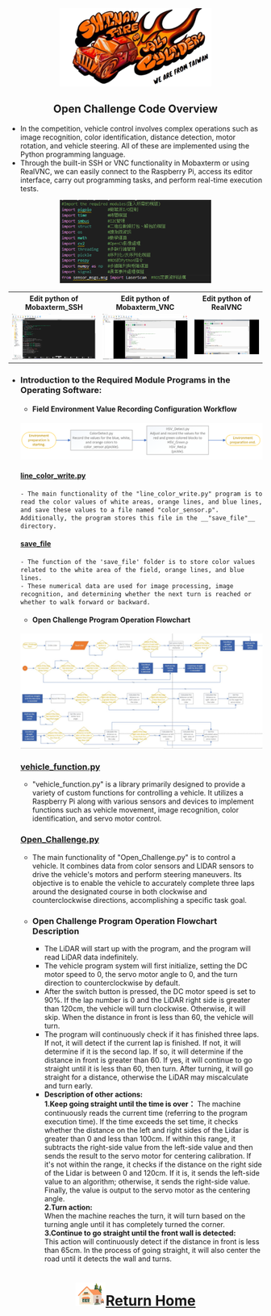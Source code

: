 <div align=center> <img src="../../../other/img/logo.png" width = 300 alt=" logo"> </div>

## <div align="center">Open Challenge Code Overview</div> 
 - In the competition, vehicle control involves complex operations such as image recognition, color identification, distance detection, motor rotation, and vehicle steering. All of these are implemented using the Python programming language.
 - Through the built-in SSH or VNC functionality in Mobaxterm or using RealVNC, we can easily connect to the Raspberry Pi, access its editor interface, carry out programming tasks, and perform real-time execution tests.

<div align="center">
<img src="../img/modles.png" width="300" alt="Mobaxterm_SSH_python">
</div>

 <div align="center">
 <table>
 <tr align="center">
 <th> Edit python of  Mobaxterm_SSH  
 </th>
 <th> Edit python of  Mobaxterm_VNC
 </th>
 <th>Edit python of RealVNC
 </th>
 <tr align="center" > 
 <td><img src="../img/Mobaxterm_SSH_python.png" width="300" alt="Mobaxterm_SSH_python"> </td>
 <td><img src="../img/Mobaxterm_VNC_python.png" width="300" alt="Mobaxterm_VNC_python"> </td>
 <td><img src="../img/realVNC_python.png" width="300" alt="realVNC_python"> </td>
 </tr>
 </tr>
 </table>
 </div>

 - ### Introduction to the Required Module Programs in the Operating Software:
   - #### Field Environment Value Recording Configuration Workflow
    ![Field Environment Value Recording Configuration Workflow](../../System_Platform_Software/img/setup_recode.png)
   
      #### [line_color_write.py](./line_color_write.py)  
       - The main functionality of the "line_color_write.py" program is to read the color values of white areas, orange lines, and blue lines, and save these values to a file named "color_sensor.p". Additionally, the program stores this file in the __"save_file"__ directory.
     
      #### [save_file](./save_file)
       - The function of the 'save_file' folder is to store color values related to the white area of the field, orange lines, and blue lines.  
       - These numerical data are used for image processing, image recognition, and determining whether the next turn is reached or whether to walk forward or backward.
   
    - #### Open Challenge Program Operation Flowchart
     ![flowchart_open](../img/open_challange_img.jpg)
     
     ### [vehicle_function.py](./vehicle_function.py)
     - "vehicle_function.py" is a library primarily designed to provide a variety of custom functions for controlling a vehicle. It utilizes a Raspberry Pi along with various sensors and devices to implement functions such as vehicle movement, image recognition, color identification, and servo motor control.

    ### [Open_Challenge.py](./Open_Challenge.py)
    - The main functionality of "Open_Challenge.py" is to control a vehicle. It combines data from color sensors and LIDAR sensors to drive the vehicle's motors and perform steering maneuvers. Its objective is to enable the vehicle to accurately complete three laps around the designated course in both clockwise and counterclockwise directions, accomplishing a specific task goal.

   - ### Open Challenge Program Operation Flowchart Description
     - The LiDAR will start up with the program, and the program will read LiDAR data indefinitely.  
     - The vehicle program system will first initialize, setting the DC motor speed to 0, the servo motor angle to 0, and the turn direction to counterclockwise by default.  
     - After the switch button is pressed, the DC motor speed is set to 90%. If the lap number is 0 and the LiDAR right side is greater than 120cm, the vehicle will turn clockwise. Otherwise, it will skip. When the distance in front is less than 60, the vehicle will turn.  
     - The program will continuously check if it has finished three laps. If not, it will detect if the current lap is finished. If not, it will determine if it is the second lap. If so, it will determine if the distance in front is greater than 60. If yes, it will continue to go straight until it is less than 60, then turn. After turning, it will go straight for a distance, otherwise the LiDAR may miscalculate and turn early.  
     - __Description of other actions:__         
         __1.Keep going straight until the time is over：__
       The machine continuously reads the current time (referring to the program execution time). If the time exceeds the set time, it checks whether the distance on the left and right sides of the Lidar is greater than 0 and less than 100cm. If within this range, it subtracts the right-side value from the left-side value and then sends the result to the servo motor for centering calibration. If it's not within the range, it checks if the distance on the right side of the Lidar is between 0 and 120cm. If it is, it sends the left-side value to an algorithm; otherwise, it sends the right-side value. Finally, the value is output to the servo motor as the centering angle.  
         __2.Turn action:__  
         When the machine reaches the turn, it will turn based on the turning angle until it has completely turned the corner.  
         __3.Continue to go straight until the front wall is detected:__    
         This action will continuously detect if the distance in front is less than 65cm. In the process of going straight, it will also center the road until it detects the wall and turns.  

# <div align="center">![HOME](../../../other/img/Home.png)[Return Home](../../../)</div>  
